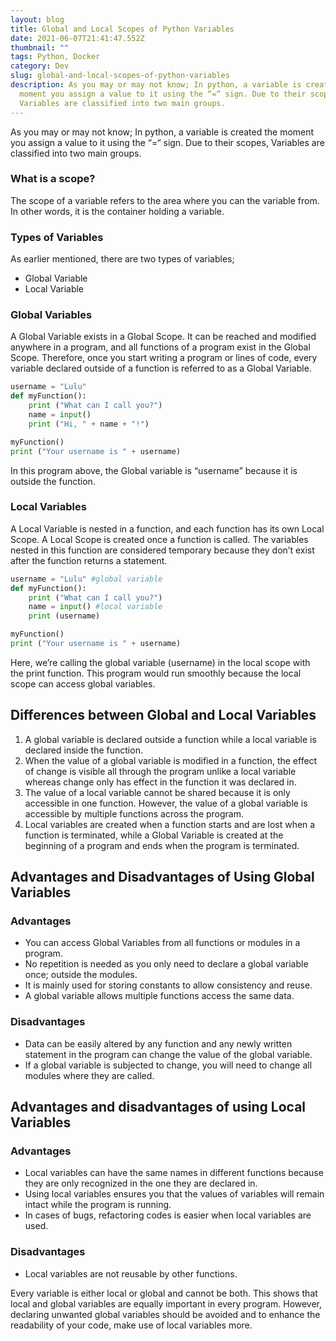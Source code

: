```yaml
---
layout: blog
title: Global and Local Scopes of Python Variables
date: 2021-06-07T21:41:47.552Z
thumbnail: ""
tags: Python, Docker
category: Dev
slug: global-and-local-scopes-of-python-variables
description: As you may or may not know; In python, a variable is created the
  moment you assign a value to it using the “=“ sign. Due to their scopes,
  Variables are classified into two main groups.
---
```


As you may or may not know; In python, a variable is created the moment you assign a value to it using the “=“ sign. Due to their scopes, Variables are classified into two main groups. 

### What is a scope?

The scope of a variable refers to the area where you can the variable from. In other words, it is the container holding a variable. 

### Types of Variables

As earlier mentioned, there are two types of variables; 

- Global Variable
- Local Variable

### Global Variables

A Global Variable exists in a Global Scope. It can be reached and modified anywhere in a program, and all functions of a program exist in the Global Scope. Therefore, once you start writing a program or lines of code, every variable declared outside of a function is referred to as a Global Variable.

```python
username = "Lulu"
def myFunction():
    print ("What can I call you?") 
    name = input()
    print ("Hi, " + name + "!")

myFunction()
print ("Your username is " + username)
```

In this program above, the Global variable is “username” because it is outside the function. 

### Local Variables

A Local Variable is nested in a function, and each function has its own Local Scope. A Local Scope is created once a function is called. The variables nested in this function are considered temporary because they don’t exist after the function returns a statement. 

```python
username = "Lulu" #global variable
def myFunction():
    print ("What can I call you?") 
    name = input() #local variable
    print (username)

myFunction()
print ("Your username is " + username)
```

Here, we’re calling the global variable (username) in the local scope with the print function. This program would run smoothly because the local scope can access global variables.

## Differences between Global and Local Variables

1. A global variable is declared outside a function while a local variable is declared inside the function. 
2. When the value of a global variable is modified in a function, the effect of change is visible all through the program unlike a local variable whereas change only has effect in the function it was declared in. 
3. The value of a local variable cannot be shared because it is only accessible in one function. However, the value of a global variable is accessible by multiple functions across the program. 
4. Local variables are created when a function starts and are lost when a function is terminated, while a Global Variable is created at the beginning of a program and ends when the program is terminated. 

## Advantages and Disadvantages of Using Global Variables

### Advantages

- You can access Global Variables from all functions or modules in a program.
- No repetition is needed as you only need to declare a global variable once; outside the modules.
- It is mainly used for storing constants to allow consistency and reuse.
- A global variable allows multiple functions access the same data.

### Disadvantages

- Data can be easily altered by any function and any newly written statement in the program can change the value of the global variable.
- If a global variable is subjected to change, you will need to change all modules where they are called.

## Advantages and disadvantages of using Local Variables

### Advantages

- Local variables can have the same names in different functions because they are only recognized in the one they are declared in.
- Using local variables ensures you that the values of variables will remain intact while the program is running.
- In cases of bugs, refactoring codes is easier when local variables are used.

### Disadvantages

- Local variables are not reusable by other functions.

Every variable is either local or global and cannot be both. This shows that local and global variables are equally important in every program. However, declaring unwanted global variables should be avoided and to enhance the readability of your code, make use of local variables more.